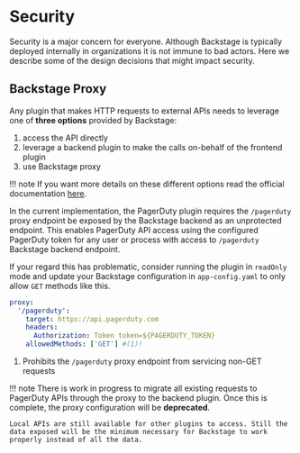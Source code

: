 # Security

Security is a major concern for everyone. Although Backstage is typically deployed internally in organizations it is not immune to bad actors. Here we describe some of the design decisions that might impact security.

## Backstage Proxy

Any plugin that makes HTTP requests to external APIs needs to leverage one of **three options** provided by Backstage:

1. access the API directly
2. leverage a backend plugin to make the calls on-behalf of the frontend plugin
3. use Backstage proxy

!!! note
    If you want more details on these different options read the official documentation [here](https://backstage.io/docs/tutorials/using-backstage-proxy-within-plugin/).

In the current implementation, the PagerDuty plugin requires the `/pagerduty` proxy endpoint be exposed by the Backstage backend as an unprotected endpoint. This enables PagerDuty API access using the configured PagerDuty token for any user or process with access to `/pagerduty` Backstage backend endpoint.

If your regard this has problematic, consider running the plugin in `readOnly` mode and update your Backstage configuration in `app-config.yaml` to only allow `GET` methods like this.

```yaml
proxy:
  '/pagerduty':
    target: https://api.pagerduty.com
    headers:
      Authorization: Token token=${PAGERDUTY_TOKEN}
    allowedMethods: ['GET'] #(1)!
```

1. Prohibits the `/pagerduty` proxy endpoint from servicing non-GET requests

!!! note
    There is work in progress to migrate all existing requests to PagerDuty APIs through the proxy to the backend plugin. Once this is complete, the proxy configuration will be **deprecated**.

    Local APIs are still available for other plugins to access. Still the data exposed will be the minimum necessary for Backstage to work properly instead of all the data. 
